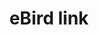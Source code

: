 ---
piece: link
chapter: dunkirk-harbor
published: true
link: http://ebird.org/ebird/hotspot/L142261
title: eBird link
description: Click to view the eBird hotspot of the Dunkirk Harbor, complete with recent bird sightings!
---